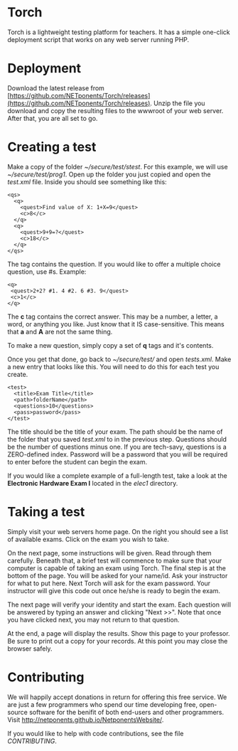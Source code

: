 # Torch
Torch is a lightweight testing platform for teachers. It has a simple one-click deployment script that works on any web server running PHP.
# Deployment
Download the latest release from [https://github.com/NETponents/Torch/releases](https://github.com/NETponents/Torch/releases). Unzip the file you download and copy the resulting files to the wwwroot of your web server. After that, you are all set to go.
# Creating a test
Make a copy of the folder *~/secure/test/stest*. For this example, we will use *~/secure/test/prog1*. Open up the folder you just copied and open the *test.xml* file. Inside you should see something like this:

    <qs>
      <q>
        <quest>Find value of X: 1+X=9</quest>
        <c>8</c>
      </q>
      <q>
        <quest>9+9=?</quest>
        <c>18</c>
      </q>
    </qs>

The *<quest>* tag contains the question. If you would like to offer a multiple choice question, use #s. Example:

    <q>
     <quest>2+2? #1. 4 #2. 6 #3. 9</quest>
     <c>1</c>
    </q>
    
The **c** tag contains the correct answer. This may be a number, a letter, a word, or anything you like. Just know that it IS case-sensitive. This means that **a** and **A** are not the same thing.

To make a new question, simply copy a set of **q** tags and it's contents.

Once you get that done, go back to *~/secure/test/* and open *tests.xml*. Make a new entry that looks like this. You will need to do this for each test you create.

    <test>
      <title>Exam Title</title>
      <path>folderName</path>
      <questions>10</questions>
      <pass>password</pass>
    </test>
    
The title should be the title of your exam. The path should be the name of the folder that you saved *test.xml* to in the previous step. Questions should be the number of questions minus one. If you are tech-savy, questions is a ZERO-defined index. Password will be a password that you will be required to enter before the student can begin the exam.

If you would like a complete example of a full-length test, take a look at the **Electronic Hardware Exam I** located in the *elec1* directory.

# Taking a test
Simply visit your web servers home page. On the right you should see a list of available exams. Click on the exam you wish to take.

On the next page, some instructions will be given. Read through them carefully. Beneath that, a brief test will commence to make sure that your computer is capable of taking an exam using Torch. The final step is at the bottom of the page. You will be asked for your name/id. Ask your instructor for what to put here. Next Torch will ask for the exam password. Your instructor will give this code out once he/she is ready to begin the exam.

The next page will verify your identity and start the exam. Each question will be answered by typing an answer and clicking "Next >>". Note that once you have clicked next, you may not return to that question.

At the end, a page will display the results. Show this page to your professor. Be sure to print out a copy for your records. At this point you may close the browser safely.

# Contributing
We will happily accept donations in return for offering this free service. We are just a few programmers who spend our time developing free, open-source software for the benifit of both end-users and other programmers. Visit <http://netponents.github.io/NetponentsWebsite/>.

If you would like to help with code contributions, see the file *CONTRIBUTING*.
